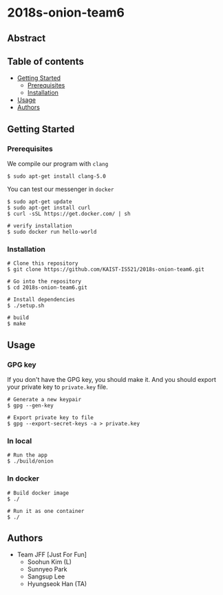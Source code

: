 # 2018s-onion-team6

## Abstract

## Table of contents
* [Getting Started](#getting-started)
  * [Prerequisites](#prerequisites)
  * [Installation](#installation)
* [Usage](#usage)
* [Authors](#authors)

## Getting Started

### Prerequisites

We compile our program with `clang`

```
$ sudo apt-get install clang-5.0
```

You can test our messenger in `docker`

```
$ sudo apt-get update
$ sudo apt-get install curl
$ curl -sSL https://get.docker.com/ | sh

# verify installation
$ sudo docker run hello-world
```

### Installation

```
# Clone this repository
$ git clone https://github.com/KAIST-IS521/2018s-onion-team6.git

# Go into the repository
$ cd 2018s-onion-team6.git

# Install dependencies
$ ./setup.sh

# build
$ make
```

## Usage

### GPG key

If you don't have the GPG key, you should make it.
And you should export your private key to `private.key` file.

```
# Generate a new keypair
$ gpg --gen-key

# Export private key to file
$ gpg --export-secret-keys -a > private.key
```

### In local

```
# Run the app
$ ./build/onion
```

### In docker

```
# Build docker image
$ ./

# Run it as one container
$ ./
```

## Authors
 * Team JFF [Just For Fun]
   * Soohun Kim (L)
   * Sunnyeo Park
   * Sangsup Lee
   * Hyungseok Han (TA)